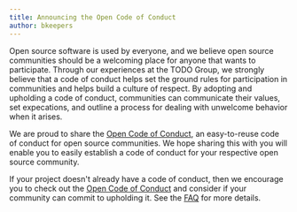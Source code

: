 ```yaml
---
title: Announcing the Open Code of Conduct
author: bkeepers
---
```


Open source software is used by everyone, and we believe open source communities should be a welcoming place for anyone that wants to participate. Through our experiences at the TODO Group, we strongly believe that a code of conduct helps set the ground rules for participation in communities and helps build a culture of respect. By adopting and upholding a code of conduct, communities can communicate their values, set expecations, and outline a process for dealing with unwelcome behavior when it arises.

We are proud to share the [Open Code of Conduct](https://todogroup.org/opencodeofconduct), an easy-to-reuse code of conduct for open source communities. We hope sharing this with you will enable you to easily establish a code of conduct for your respective open source community.

If your project doesn't already have a code of conduct, then we encourage you to check out the [Open Code of Conduct](https://todogroup.org/opencodeofconduct) and consider if your community can commit to upholding it. See the [FAQ](https://github.com/todogroup/opencodeofconduct#faq) for more details.
